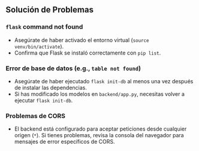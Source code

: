 ## Solución de Problemas

### `flask` command not found
- Asegúrate de haber activado el entorno virtual (`source venv/bin/activate`).
- Confirma que Flask se instaló correctamente con `pip list`.

### Error de base de datos (e.g., `table not found`)
- Asegúrate de haber ejecutado `flask init-db` al menos una vez después de instalar las dependencias.
- Si has modificado los modelos en `backend/app.py`, necesitas volver a ejecutar `flask init-db`.

### Problemas de CORS
- El backend está configurado para aceptar peticiones desde cualquier origen (`*`). Si tienes problemas, revisa la consola del navegador para mensajes de error específicos de CORS.
